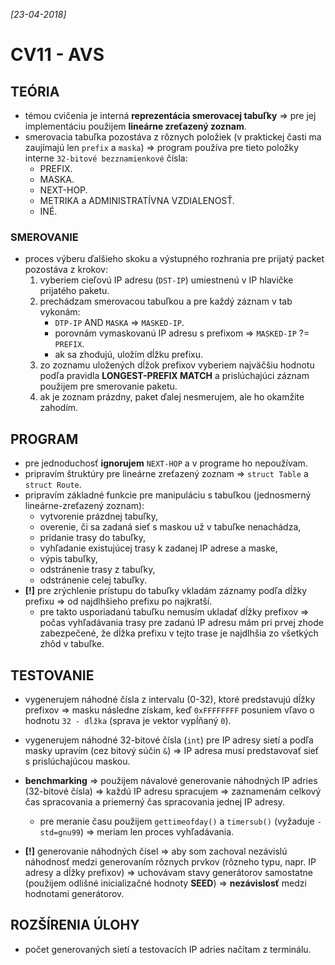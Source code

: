 _[23-04-2018]_

# CV11 - AVS

## TEÓRIA

- témou cvičenia je interná __reprezentácia smerovacej tabuľky__ => pre jej implementáciu použijem __lineárne zreťazený zoznam__.
- smerovacia tabuľka pozostáva z rôznych položiek (v praktickej časti ma zaujímajú len `prefix` a `maska`) => program používa pre tieto položky interne `32-bitové bezznamienkové` čísla:
    + PREFIX.
    + MASKA.
    + NEXT-HOP.
    + METRIKA a ADMINISTRATÍVNA VZDIALENOSŤ.
    + INÉ.

### SMEROVANIE

- proces výberu ďalšieho skoku a výstupného rozhrania pre prijatý packet pozostáva z krokov:
    1. vyberiem cieľovú IP adresu (`DST-IP`) umiestnenú v IP hlavičke prijatého paketu.
    2. prechádzam smerovacou tabuľkou a pre každý záznam v tab vykonám:
        + `DTP-IP` AND `MASKA` => `MASKED-IP`.
        + porovnám vymaskovanú IP adresu s prefixom => `MASKED-IP` ?= `PREFIX`.
        + ak sa zhodujú, uložím dĺžku prefixu.
    3. zo zoznamu uložených dĺžok prefixov vyberiem najväčšiu hodnotu podľa pravidla __LONGEST-PREFIX MATCH__ a prislúchajúci záznam použijem pre smerovanie paketu.
    4. ak je zoznam prázdny, paket ďalej nesmerujem, ale ho okamžite zahodím.

## PROGRAM

- pre jednoduchosť __ignorujem__ `NEXT-HOP` a v programe ho nepoužívam.
- pripravím štruktúry pre lineárne zreťazený zoznam => `struct Table` a `struct Route`.
- pripravím základné funkcie pre manipuláciu s tabuľkou (jednosmerný lineárne-zreťazený zoznam):
    + vytvorenie prázdnej tabuľky,
    + overenie, či sa zadaná sieť s maskou už v tabuľke nenachádza,
    + pridanie trasy do tabuľky,
    + vyhľadanie existujúcej trasy k zadanej IP adrese a maske,
    + výpis tabuľky,
    + odstránenie trasy z tabuľky,
    + odstránenie celej tabuľky.
- __[!]__ pre zrýchlenie prístupu do tabuľky vkladám záznamy podľa dĺžky prefixu => od najdlhšieho prefixu po najkratší.
    + pre takto usporiadanú tabuľku nemusím ukladať dĺžky prefixov => počas vyhľadávania trasy pre zadanú IP adresu mám pri prvej zhode zabezpečené, že dĺžka prefixu v tejto trase je najdlhšia zo všetkých zhôd v tabuľke.

## TESTOVANIE

- vygenerujem náhodné čísla z intervalu (0-32), ktoré predstavujú dĺžky prefixov => masku následne získam, keď `0xFFFFFFFF` posuniem vľavo o hodnotu `32 - dĺžka` (sprava je vektor vypĺňaný `0`).
- vygenerujem náhodné 32-bitové čísla (`int`) pre IP adresy sietí a podľa masky upravím (cez bitový súčin `&`) => IP adresa musí predstavovať sieť s prislúchajúcou maskou.

- __benchmarking__ => použijem návalové generovanie náhodných IP adries (32-bitové čísla) => každú IP adresu spracujem => zaznamenám celkový čas spracovania a priemerný čas spracovania jednej IP adresy.
    + pre meranie času použijem `gettimeofday()` a `timersub()` (vyžaduje `-std=gnu99`) => meriam len proces vyhľadávania.

- **[!]** generovanie náhodných čísel => aby som zachoval nezávislú náhodnosť medzi generovaním rôznych prvkov (rôzneho typu, napr. IP adresy a dĺžky prefixov) => uchovávam stavy generátorov samostatne (použijem odlišné inicializačné hodnoty __SEED__) => __nezávislosť__ medzi hodnotami generátorov.

## ROZŠÍRENIA ÚLOHY

- počet generovaných sietí a testovacích IP adries načítam z terminálu.
